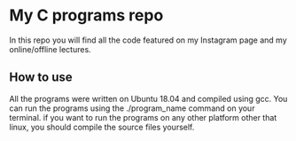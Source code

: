 # My C programs repo
In this repo you will find all the code featured on my Instagram page and my online/offline lectures.
## How to use
All the programs were written on Ubuntu 18.04 and compiled using gcc. You can run the programs using the ./program_name command on your terminal. if you want to run the programs on any other platform other that linux, you should compile the source files yourself.
